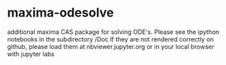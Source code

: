 maxima-odesolve
===============

additional maxima CAS package for solving ODE's. Please see the ipython notebooks in the subdirectory /Doc
If they are not rendered correctly on github, please load them at nbviewer.jupyter.org or in your local browser with jupyter labs
